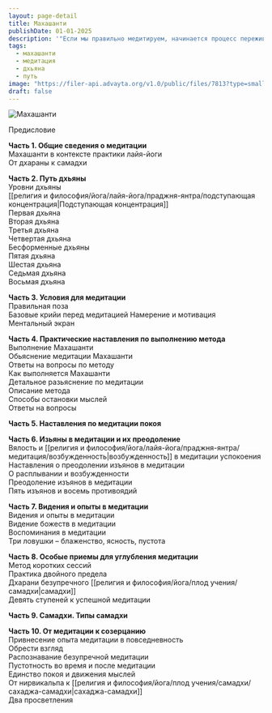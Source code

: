 ```yaml
---
layout: page-detail
title: Махашанти
publishDate: 01-01-2025
description: '"Если мы правильно медитируем, начинается процесс переживания уровней дхьяны, медитативной погруженности. В этих процессах надо разбираться, чтобы четко построить карту своего сознания. Карта сознания заключается в том, что существует восемь уровней медитативной поглощенности. Это подобно ступеням, по которым мы ходим, и мы должны хорошо чувствовать себя на всех ступенях. И для этого четко опознавать их в нашем сознании"'
tags:
  - махашанти
  - медитация
  - дхьяна
  - путь
image: "https://filer-api.advayta.org/v1.0/public/files/7813?type=small"
draft: false
---
```


![Махашанти](https://filer-api.advayta.org/v1.0/public/files/7813?type=medium)
  
 Предисловие  
  
**Часть 1\. Общие сведения о медитации**  
 Махашанти в контексте практики лайя-йоги  
 От дхараны к самадхи  
  
**Часть 2\. Путь дхьяны**  
 Уровни дхьяны  
 [[религия и философия/йога/лайя-йога/праджня-янтра/подступающая концентрация|Подступающая концентрация]]  
 Первая дхьяна  
 Вторая дхьяна  
 Третья дхьяна  
 Четвертая дхьяна  
 Бесформенные дхьяны  
 Пятая дхьяна  
 Шестая дхьяна  
 Седьмая дхьяна  
 Восьмая дхьяна  
  
**Часть 3\. Условия для медитации**  
 Правильная поза  
 Базовые крийи перед медитацией Намерение и мотивация  
 Ментальный экран  
  
**Часть 4\. Практические наставления по выполнению метода**  
 Выполнение Махашанти  
 Обьяснение медитации Махашанти  
 Ответы на вопросы по методу  
 Как выполняется Махашанти  
 Детальное разьяснение по медитации  
 Описание метода  
 Способы остановки мыслей  
 Ответы на вопросы  
  
**Часть 5\. Наставления по медитации покоя** 
  
**Часть 6\. Изьяны в медитации и их преодоление**  
 Вялость и [[религия и философия/йога/лайя-йога/праджня-янтра/медитация/возбужденность|возбужденность]] в медитации успокоения  
 Наставления о преодолении изъянов в медитации  
 О расплывании и возбужденности  
 Преодоление изъянов в медитации  
 Пять изъянов и восемь противоядий  
  
**Часть 7\. Видения и опыты в медитации**  
 Видения и опыты в медитации  
 Видение божеств в медитации  
 Воспоминания в медитации  
 Три ловушки – блаженство, ясность, пустота  
  
**Часть 8\. Особые приемы для углубления медитации**  
 Метод коротких сессий  
 Практика двойного предела  
 Дхарани безупречного [[религия и философия/йога/плод учения/самадхи|самадхи]]  
 Девять ступеней к успешной медитации  
  
**Часть 9\. Самадхи. Типы самадхи** 
  
**Часть 10\. От медитации к созерцанию**  
 Привнесение опыта медитации в повседневность  
 Обрести взгляд  
 Распознавание безупречной медитации  
 Пустотность во время и после медитации  
 Единство покоя и движения мыслей  
 От нирвикальпа к [[религия и философия/йога/плод учения/самадхи/сахаджа-самадхи|сахаджа-самадхи]]  
 Два просветления 

